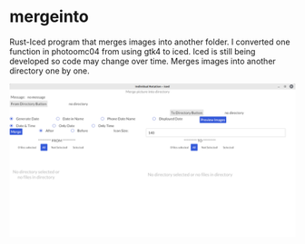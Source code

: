 # mergeinto
Rust-Iced program that merges images into another folder.
I converted one function in photoomc04 from using gtk4 to iced.
Iced is still being developed so code may change over time.
Merges images into another directory one by one.

<img src="image/mergeinto.png" width="800px" />
